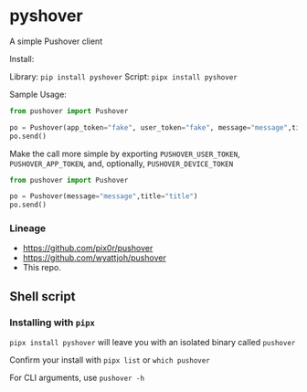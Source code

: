 # pyshover

A simple Pushover client

Install:

Library: `pip install pyshover`
Script: `pipx install pyshover`


Sample Usage:

```python
from pushover import Pushover

po = Pushover(app_token="fake", user_token="fake", message="message",title="title")
po.send()
```

Make the call more simple by exporting `PUSHOVER_USER_TOKEN`,
`PUSHOVER_APP_TOKEN`, and, optionally, `PUSHOVER_DEVICE_TOKEN`

```python
from pushover import Pushover

po = Pushover(message="message",title="title")
po.send()
```

### Lineage

- <https://github.com/pix0r/pushover>
- <https://github.com/wyattjoh/pushover>
- This repo.

## Shell script

### Installing with `pipx`

`pipx install pyshover` will leave you with an isolated binary called `pushover`

Confirm your install with `pipx list` or `which pushover`

For CLI arguments, use `pushover -h`
